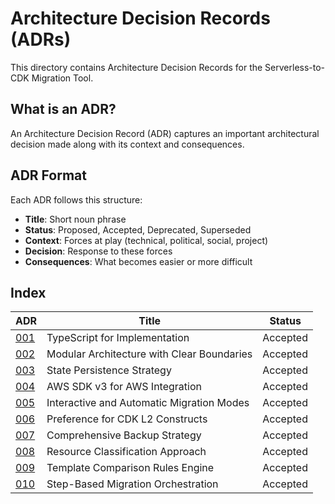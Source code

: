 # Architecture Decision Records (ADRs)

This directory contains Architecture Decision Records for the Serverless-to-CDK Migration Tool.

## What is an ADR?

An Architecture Decision Record (ADR) captures an important architectural decision made along with its context and consequences.

## ADR Format

Each ADR follows this structure:
- **Title**: Short noun phrase
- **Status**: Proposed, Accepted, Deprecated, Superseded
- **Context**: Forces at play (technical, political, social, project)
- **Decision**: Response to these forces
- **Consequences**: What becomes easier or more difficult

## Index

| ADR | Title | Status |
|-----|-------|--------|
| [001](./001-typescript-for-implementation.md) | TypeScript for Implementation | Accepted |
| [002](./002-modular-architecture.md) | Modular Architecture with Clear Boundaries | Accepted |
| [003](./003-state-persistence-strategy.md) | State Persistence Strategy | Accepted |
| [004](./004-aws-sdk-v3.md) | AWS SDK v3 for AWS Integration | Accepted |
| [005](./005-interactive-and-automatic-modes.md) | Interactive and Automatic Migration Modes | Accepted |
| [006](./006-l2-constructs-preference.md) | Preference for CDK L2 Constructs | Accepted |
| [007](./007-comprehensive-backup-strategy.md) | Comprehensive Backup Strategy | Accepted |
| [008](./008-resource-classification-approach.md) | Resource Classification Approach | Accepted |
| [009](./009-template-comparison-rules-engine.md) | Template Comparison Rules Engine | Accepted |
| [010](./010-step-based-orchestration.md) | Step-Based Migration Orchestration | Accepted |
